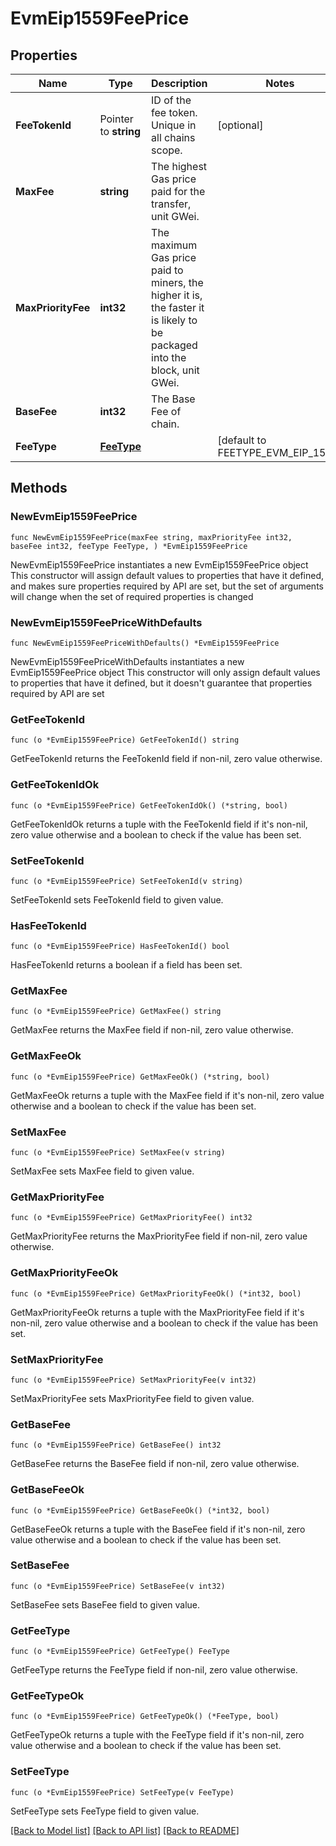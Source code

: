 # EvmEip1559FeePrice

## Properties

Name | Type | Description | Notes
------------ | ------------- | ------------- | -------------
**FeeTokenId** | Pointer to **string** | ID of the fee token. Unique in all chains scope. | [optional] 
**MaxFee** | **string** | The highest Gas price paid for the transfer, unit GWei. | 
**MaxPriorityFee** | **int32** | The maximum Gas price paid to miners, the higher it is, the faster it is likely to be packaged into the block, unit GWei. | 
**BaseFee** | **int32** | The Base Fee of chain. | 
**FeeType** | [**FeeType**](FeeType.md) |  | [default to FEETYPE_EVM_EIP_1559]

## Methods

### NewEvmEip1559FeePrice

`func NewEvmEip1559FeePrice(maxFee string, maxPriorityFee int32, baseFee int32, feeType FeeType, ) *EvmEip1559FeePrice`

NewEvmEip1559FeePrice instantiates a new EvmEip1559FeePrice object
This constructor will assign default values to properties that have it defined,
and makes sure properties required by API are set, but the set of arguments
will change when the set of required properties is changed

### NewEvmEip1559FeePriceWithDefaults

`func NewEvmEip1559FeePriceWithDefaults() *EvmEip1559FeePrice`

NewEvmEip1559FeePriceWithDefaults instantiates a new EvmEip1559FeePrice object
This constructor will only assign default values to properties that have it defined,
but it doesn't guarantee that properties required by API are set

### GetFeeTokenId

`func (o *EvmEip1559FeePrice) GetFeeTokenId() string`

GetFeeTokenId returns the FeeTokenId field if non-nil, zero value otherwise.

### GetFeeTokenIdOk

`func (o *EvmEip1559FeePrice) GetFeeTokenIdOk() (*string, bool)`

GetFeeTokenIdOk returns a tuple with the FeeTokenId field if it's non-nil, zero value otherwise
and a boolean to check if the value has been set.

### SetFeeTokenId

`func (o *EvmEip1559FeePrice) SetFeeTokenId(v string)`

SetFeeTokenId sets FeeTokenId field to given value.

### HasFeeTokenId

`func (o *EvmEip1559FeePrice) HasFeeTokenId() bool`

HasFeeTokenId returns a boolean if a field has been set.

### GetMaxFee

`func (o *EvmEip1559FeePrice) GetMaxFee() string`

GetMaxFee returns the MaxFee field if non-nil, zero value otherwise.

### GetMaxFeeOk

`func (o *EvmEip1559FeePrice) GetMaxFeeOk() (*string, bool)`

GetMaxFeeOk returns a tuple with the MaxFee field if it's non-nil, zero value otherwise
and a boolean to check if the value has been set.

### SetMaxFee

`func (o *EvmEip1559FeePrice) SetMaxFee(v string)`

SetMaxFee sets MaxFee field to given value.


### GetMaxPriorityFee

`func (o *EvmEip1559FeePrice) GetMaxPriorityFee() int32`

GetMaxPriorityFee returns the MaxPriorityFee field if non-nil, zero value otherwise.

### GetMaxPriorityFeeOk

`func (o *EvmEip1559FeePrice) GetMaxPriorityFeeOk() (*int32, bool)`

GetMaxPriorityFeeOk returns a tuple with the MaxPriorityFee field if it's non-nil, zero value otherwise
and a boolean to check if the value has been set.

### SetMaxPriorityFee

`func (o *EvmEip1559FeePrice) SetMaxPriorityFee(v int32)`

SetMaxPriorityFee sets MaxPriorityFee field to given value.


### GetBaseFee

`func (o *EvmEip1559FeePrice) GetBaseFee() int32`

GetBaseFee returns the BaseFee field if non-nil, zero value otherwise.

### GetBaseFeeOk

`func (o *EvmEip1559FeePrice) GetBaseFeeOk() (*int32, bool)`

GetBaseFeeOk returns a tuple with the BaseFee field if it's non-nil, zero value otherwise
and a boolean to check if the value has been set.

### SetBaseFee

`func (o *EvmEip1559FeePrice) SetBaseFee(v int32)`

SetBaseFee sets BaseFee field to given value.


### GetFeeType

`func (o *EvmEip1559FeePrice) GetFeeType() FeeType`

GetFeeType returns the FeeType field if non-nil, zero value otherwise.

### GetFeeTypeOk

`func (o *EvmEip1559FeePrice) GetFeeTypeOk() (*FeeType, bool)`

GetFeeTypeOk returns a tuple with the FeeType field if it's non-nil, zero value otherwise
and a boolean to check if the value has been set.

### SetFeeType

`func (o *EvmEip1559FeePrice) SetFeeType(v FeeType)`

SetFeeType sets FeeType field to given value.



[[Back to Model list]](../README.md#documentation-for-models) [[Back to API list]](../README.md#documentation-for-api-endpoints) [[Back to README]](../README.md)


